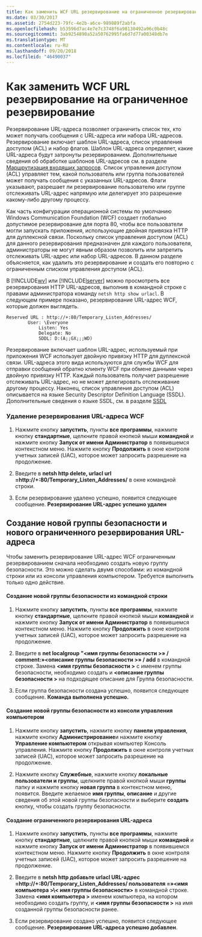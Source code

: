 ```yaml
---
title: Как заменить WCF URL резервирование на ограниченное резервирование
ms.date: 03/30/2017
ms.assetid: 2754d223-79fc-4e2b-a6ce-989889f2abfa
ms.openlocfilehash: b53596d7ac4e7e7c3748f6a98130492a96c0b48c
ms.sourcegitcommit: 3ab9254890a52a50762995fa6d7d77a00348db7e
ms.translationtype: MT
ms.contentlocale: ru-RU
ms.lasthandoff: 09/20/2018
ms.locfileid: "46490037"
---
```

# <a name="how-to-replace-the-wcf-url-reservation-with-a-restricted-reservation"></a>Как заменить WCF URL резервирование на ограниченное резервирование
Резервирование URL-адреса позволяет ограничить список тех, кто может получать сообщения с URL-адреса или набора URL-адресов. Резервирование включает шаблон URL-адреса, список управления доступом (ACL) и набор флагов. Шаблон URL-адреса определяет, какие URL-адреса будут затронуты резервированием. Дополнительные сведения об обработке шаблонов URL-адресов см. в разделе [Маршрутизация входящих запросов](https://go.microsoft.com/fwlink/?LinkId=136764). Список управления доступом (ACL) управляет тем, какой пользователь или группа пользователей может получать сообщения с указанных URL-адресов. Флаги указывают, разрешает ли резервирование пользователю или группе отслеживать URL-адрес напрямую или делегирует это разрешение какому-либо другому процессу.  
  
 Как часть конфигурации операционной системы по умолчанию Windows Communication Foundation (WCF) создает глобально допустимое резервирование для порта 80, чтобы все пользователи могли запускать приложения, использующие двойная привязка HTTP для дуплексной связи. Поскольку список управления доступом (ACL) для данного резервирования предназначен для каждого пользователя, администраторы не могут явным образом позволить или запретить отслеживать URL-адрес или набор URL-адресов. В данном разделе объясняется, как удалить это резервирование и создать его повторно с ограниченным списком управления доступом (ACL).  
  
 В [!INCLUDE[wv](../../../../includes/wv-md.md)] или [!INCLUDE[lserver](../../../../includes/lserver-md.md)] можно просмотреть все резервирования HTTP URL-адресов, выполнив в командной строке с правами администратора команду `netsh http show urlacl`.  В следующем примере показано, резервирование URL-адрес WCF, которые должен выглядеть.  
  
```  
Reserved URL : http://+:80/Temporary_Listen_Addresses/  
        User: \Everyone  
            Listen: Yes  
            Delegate: No  
            SDDL: D:(A;;GX;;;WD)  
```  
  
 Резервирование включает шаблон URL-адрес, используемый при приложения WCF использует двойную привязку HTTP для дуплексной связи. URL-адреса этого вида используются для службы WCF для отправки сообщений обратно клиенту WCF при обмене данными через двойную привязку HTTP. Каждый пользователь получает разрешение отслеживать URL-адрес, но не может делегировать отслеживание другому процессу. Наконец, список управления доступом (ACL) описывается на языке Security Descriptor Definition Language (SSDL). Дополнительные сведения о языке SSDL, см. в разделе [SSDL](https://go.microsoft.com/fwlink/?LinkId=136789)  
  
### <a name="to-delete-the-wcf-url-reservation"></a>Удаление резервирования URL-адреса WCF  
  
1.  Нажмите кнопку **запустить**, пункты **все программы**, нажмите кнопку **стандартные**, щелкните правой кнопкой мыши **командной** и нажмите кнопку **Запуск от имени Администратор** в появившемся контекстном меню. Нажмите кнопку **Продолжить** в окне контроля учетных записей (UAC), которое может запросить разрешение на продолжение.  
  
2.  Введите в **netsh http delete, urlacl url =http://+:80/Temporary_Listen_Addresses/**  в окне командной строки.  
  
3.  Если резервирование удалено успешно, появится следующее сообщение. **Резервирование URL-адрес успешно удален**  
  
## <a name="creating-a-new-security-group-and-new-restricted-url-reservation"></a>Создание новой группы безопасности и нового ограниченного резервирования URL-адреса  
 Чтобы заменить резервирование URL-адрес WCF ограниченным резервированием сначала необходимо создать новую группу безопасности. Это можно сделать двумя способами: из командной строки или из консоли управления компьютером. Требуется выполнить только одно действие.  
  
#### <a name="to-create-a-new-security-group-from-a-command-prompt"></a>Создание новой группы безопасности из командной строки  
  
1.  Нажмите кнопку **запустить**, пункты **все программы**, нажмите кнопку **стандартные**, щелкните правой кнопкой мыши **командной** и нажмите кнопку **Запуск от имени Администратор** в появившемся контекстном меню. Нажмите кнопку **Продолжить** в окне контроля учетных записей (UAC), которое может запросить разрешение на продолжение.  
  
2.  Введите в **net localgroup "\<имя группы безопасности >» / comment:»\<описание группы безопасности >» / add** в командной строке. Замена  **\<имя группы безопасности >** с именем группы безопасности, необходимо создать и  **\<описание группы безопасности >** на подходящее описание для Группа безопасности.  
  
3.  Если группа безопасности создана успешно, появится следующее сообщение. **Команда выполнена успешно.**  
  
#### <a name="to-create-a-new-security-group-from-the-computer-management-console"></a>Создание новой группы безопасности из консоли управления компьютером  
  
1.  Нажмите кнопку **запустить**, нажмите кнопку **панели управления**, нажмите кнопку **Администрирование**и нажмите кнопку **Управление компьютером** открывая компьютер Консоль управления. Нажмите кнопку **Продолжить** в окне контроля учетных записей (UAC), которое может запросить разрешение на продолжение.  
  
2.  Нажмите кнопку **Служебные**, нажмите кнопку **локальные пользователи и группы**, щелкните правой кнопкой мыши **группы** папку и нажмите кнопку **новая группа** в контекстном меню, появится. Введите желаемое **имя группы**, **описание** и другие сведения об этой новой группы безопасности и выберите **создать** кнопку, чтобы создать группу безопасности.  
  
#### <a name="to-create-the-restricted-url-reservation"></a>Создание ограниченного резервирования URL-адреса  
  
1.  Нажмите кнопку **запустить**, пункты **все программы**, нажмите кнопку **стандартные**, щелкните правой кнопкой мыши **командной** и нажмите кнопку **Запуск от имени Администратор** в появившемся контекстном меню. Нажмите кнопку **Продолжить** в окне контроля учетных записей (UAC), которое может запросить разрешение на продолжение.  
  
2.  Введите в **netsh http добавьте urlacl URL-адрес =http://+:80/Temporary_Listen_Addresses/ пользователя =»\<имя компьютера >\\< имя группы безопасности\>**  в командной строке. Замена  **\<имя компьютера >** именем компьютера, на котором необходимо создать группу, и  **\<имя группы безопасности >** на имя созданной группы безопасности ранее.  
  
3.  Если резервирование создано успешно, появится следующее сообщение. **Резервирование URL-адреса успешно добавлен**.
